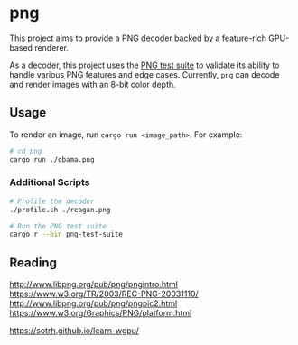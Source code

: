 # png

This project aims to provide a PNG decoder backed by a feature-rich GPU-based renderer.

As a decoder, this project uses the [PNG test suite](http://www.schaik.com/pngsuite/) to validate its ability to handle
various PNG features and edge cases. Currently, `png` can decode and render images with an 8-bit color depth.

## Usage

To render an image, run `cargo run <image_path>`. For example:

```bash
# cd png
cargo run ./obama.png
```

### Additional Scripts

```bash
# Profile the decoder
./profile.sh ./reagan.png

# Run the PNG test suite
cargo r --bin png-test-suite
```

## Reading

http://www.libpng.org/pub/png/pngintro.html<br>
https://www.w3.org/TR/2003/REC-PNG-20031110/<br>
http://www.libpng.org/pub/png/pngpic2.html<br>
https://www.w3.org/Graphics/PNG/platform.html<br>

https://sotrh.github.io/learn-wgpu/<br>
